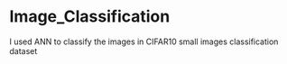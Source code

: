 # Image_Classification
I used ANN to classify the images in CIFAR10 small images classification dataset
